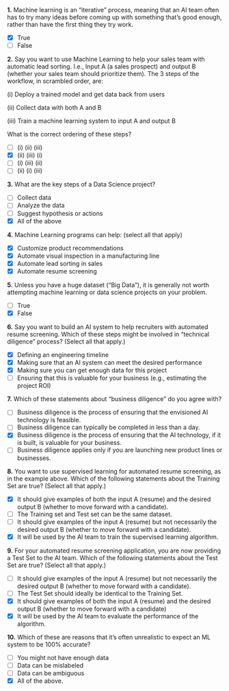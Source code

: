 **1.** Machine learning is an “iterative” process, meaning that an AI team often has to try many ideas before coming up with something that’s good enough, rather than have the first thing they try work.
- [x] True
- [ ] False

**2.** Say you want to use Machine Learning to help your sales team with automatic lead sorting. I.e., Input A (a sales prospect) and output B (whether your sales team should prioritize them). The 3 steps of the workflow, in scrambled order, are:

(i) Deploy a trained model and get data back from users

(ii) Collect data with both A and B 

(iii) Train a machine learning system to input A and output B

What is the correct ordering of these steps?

- [ ] (i) (ii) (iii)
- [x] (ii) (iii) (i)
- [ ] (i) (iii) (ii)
- [ ] (ii) (i) (iii)

**3.** What are the key steps of a Data Science project?
- [ ] Collect data
- [ ] Analyze the data
- [ ] Suggest hypothesis or actions
- [x] All of the above

**4.** Machine Learning programs can help: (select all that apply)
- [x] Customize product recommendations
- [x] Automate visual inspection in a manufacturing line
- [x] Automate lead sorting in sales
- [x] Automate resume screening

**5.** Unless you have a huge dataset (“Big Data”), it is generally not worth attempting machine learning or data science projects on your problem.
- [ ] True
- [x] False

**6.** Say you want to build an AI system to help recruiters with automated resume screening. Which of these steps might be involved in “technical diligence” process?  (Select all that apply.)
- [x] Defining an engineering timeline
- [x] Making sure that an AI system can meet the desired performance
- [x] Making sure you can get enough data for this project
- [ ] Ensuring that this is valuable for your business (e.g., estimating the project ROI)

**7.** Which of these statements about “business diligence” do you agree with?
- [ ] Business diligence is the process of ensuring that the envisioned AI technology is feasible.
- [ ] Business diligence can typically be completed in less than a day.
- [x] Business diligence is the process of ensuring that the AI technology, if it is built, is valuable for your business.
- [ ] Business diligence applies only if you are launching new product lines or businesses.

**8.** You want to use supervised learning for automated resume screening, as in the example above. Which of the following statements about the Training Set are true? (Select all that apply.)
- [x] It should give examples of both the input A (resume) and the desired output B (whether to move forward with a candidate).
- [ ] The Training set and Test set can be the same dataset.
- [ ] It should give examples of the input A (resume) but not necessarily the desired output B (whether to move forward with a candidate).
- [x] It will be used by the AI team to train the supervised learning algorithm.

**9.** For your automated resume screening application, you are now providing a Test Set to the AI team. Which of the following statements about the Test Set are true? (Select all that apply.)
- [ ] It should give examples of the input A (resume) but not necessarily the desired output B (whether to move forward with a candidate).
- [ ] The Test Set should ideally be identical to the Training Set.
- [x] It should give examples of both the input A (resume) and the desired output B (whether to move forward with a candidate)
- [x] It will be used by the AI team to evaluate the performance of the algorithm.

**10.** Which of these are reasons that it’s often unrealistic to expect an ML system to be 100% accurate? 
- [ ] You might not have enough data
- [ ] Data can be mislabeled
- [ ] Data can be ambiguous
- [x] All of the above.
